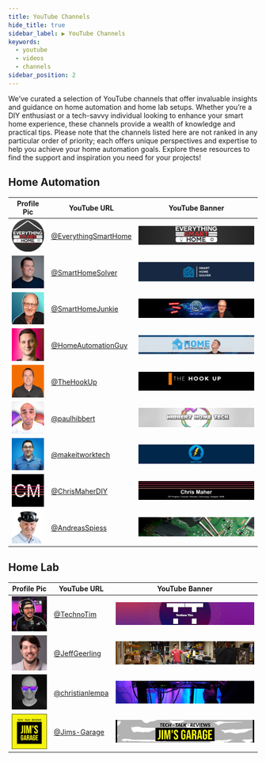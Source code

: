 ```yaml
---
title: YouTube Channels
hide_title: true
sidebar_label: ▶️ YouTube Channels
keywords:
  - youtube
  - videos
  - channels
sidebar_position: 2
---
```


We’ve curated a selection of YouTube channels that offer invaluable insights and guidance on home automation and home lab setups. Whether you’re a DIY enthusiast or a tech-savvy individual looking to enhance your smart home experience, these channels provide a wealth of knowledge and practical tips. Please note that the channels listed here are not ranked in any particular order of priority; each offers unique perspectives and expertise to help you achieve your home automation goals. Explore these resources to find the support and inspiration you need for your projects!

## Home Automation

| Profile Pic    | YouTube URL | YouTube Banner |
| -------- | ------- | ---- |
| ![alt text](img/everythingsmarthome-profile.png) | [@EverythingSmartHome](https://www.youtube.com/@EverythingSmartHome) | ![alt text](img/everythingsmarthome-banner.png)     |
| ![alt text](img/smarthomesolver-profile.png) | [@SmartHomeSolver](https://www.youtube.com/@SmartHomeSolver) | ![alt text](img/smarthomesolver-banner.png)    |
| ![alt text](img/smarthomejunkie-profile.png) | [@SmartHomeJunkie](https://www.youtube.com/@SmartHomeJunkie) | ![alt text](img/smarthomejunkie-banner.png) |
| ![alt text](img/homeautomationguy-profile.png) | [@HomeAutomationGuy](https://www.youtube.com/@HomeAutomationGuy) | ![alt text](img/homeautomationguy-banner.png) |
| ![alt text](img/thehookup-profile.png) | [@TheHookUp](https://www.youtube.com/@TheHookUp) | ![alt text](img/thehookup-banner.png) |
| ![alt text](img/paulhibbert-profile.png) | [@paulhibbert](https://www.youtube.com/@paulhibbert) | ![alt text](img/paulhibbert-banner.png) |
| ![alt text](img/makeitworktech-profile.png) | [@makeitworktech](https://www.youtube.com/@makeitworktech) | ![alt text](img/makeitworktech-banner.png) |
| ![alt text](img/chrismaherdiy-profile.png) | [@ChrisMaherDIY](https://www.youtube.com/@ChrisMaherDIY) | ![alt text](img/chrismaherdiy-banner.png) |
| ![alt text](img/andreasspiess-profile.png) | [@AndreasSpiess](https://www.youtube.com/@AndreasSpiess) | ![alt text](img/andreasspiess-banner.png) |

## Home Lab

| Profile Pic    | YouTube URL | YouTube Banner |
| -------- | ------- | ---- |
| ![alt text](img/technotim-profile.png) | [@TechnoTim](https://www.youtube.com/@TechnoTim) | ![alt text](img/technotim-banner.png)    |
| ![alt text](img/jeffgeerling-profile.png) | [@JeffGeerling](https://www.youtube.com/@JeffGeerling) | ![alt text](img/jeffgeerling-banner.png) |
| ![alt text](img/christianlempa-profile.png) | [@christianlempa](https://www.youtube.com/@christianlempa) | ![alt text](img/christianlempa-banner.png) |
| ![alt text](img/jimsgarage-profile.png) | [@Jims-Garage](https://www.youtube.com/@Jims-Garage) | ![alt text](img/jimsgarage-banner.png) |